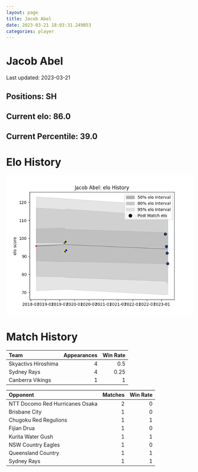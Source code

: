 ```yaml
---  
layout: page  
title: Jacob Abel  
date: 2023-03-21 18:03:31.249053  
categories: player  
---
```

# Jacob Abel


Last updated: 2023-03-21
## Positions: SH

## Current elo: 86.0

## Current Percentile: 39.0

# Elo History


![elo history](history_JacobAbel.png)
# Match History


| Team                |   Appearances |   Win Rate |
|:--------------------|--------------:|-----------:|
| Skyactivs Hiroshima |             4 |       0.5  |
| Sydney Rays         |             4 |       0.25 |
| Canberra Vikings    |             1 |       1    |

| Opponent                        |   Matches |   Win Rate |
|:--------------------------------|----------:|-----------:|
| NTT Docomo Red Hurricanes Osaka |         2 |          0 |
| Brisbane City                   |         1 |          0 |
| Chugoku Red Regulions           |         1 |          1 |
| Fijian Drua                     |         1 |          0 |
| Kurita Water Gush               |         1 |          1 |
| NSW Country Eagles              |         1 |          0 |
| Queensland Country              |         1 |          1 |
| Sydney Rays                     |         1 |          1 |